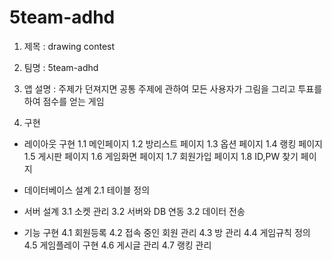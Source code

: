 # 5team-adhd

1. 제목 : drawing contest

2. 팀명 : 5team-adhd

3. 앱 설명 : 주제가 던져지면 공통 주제에 관하여 모든 사용자가 그림을 그리고 투표를 하여 점수를 얻는 게임

4. 구현
 
  * 레이아웃 구현
  	  1.1 메인페이지 
  	  1.2 방리스트 페이지
	  1.3 옵션 페이지
	  1.4 랭킹 페이지
	  1.5 게시판 페이지
	  1.6 게임화면 페이지
	  1.7 회원가입 페이지
	  1.8 ID,PW 찾기 페이지
 
  * 데이터베이스 설계
	  2.1 테이블 정의

  * 서버 설계
	  3.1 소켓 관리
	  3.2 서버와 DB 연동
	  3.2 데이터 전송
  * 기능 구현
	  4.1 회원등록
	  4.2 접속 중인 회원 관리
	  4.3 방 관리
	  4.4 게임규칙 정의
	  4.5 게임플레이 구현
	  4.6 게시글 관리
	  4.7 랭킹 관리
